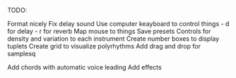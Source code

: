 TODO:

Format nicely
Fix delay sound
Use computer keayboard to control things
    - d for delay
    - r for reverb
Map mouse to things
Save presets
Controls for density and variation to each instrument
Create number boxes to display tuplets
Create grid to visualize polyrhythms
Add drag and drop for samplesq

Add chords with automatic voice leading
Add effects